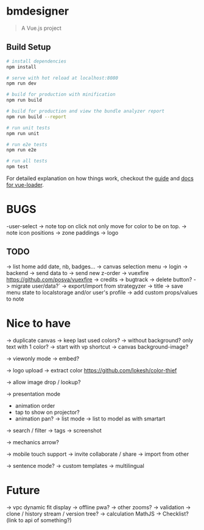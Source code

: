 # bmdesigner

> A Vue.js project

## Build Setup

``` bash
# install dependencies
npm install

# serve with hot reload at localhost:8080
npm run dev

# build for production with minification
npm run build

# build for production and view the bundle analyzer report
npm run build --report

# run unit tests
npm run unit

# run e2e tests
npm run e2e

# run all tests
npm test
```

For detailed explanation on how things work, checkout the [guide](http://vuejs-templates.github.io/webpack/) and [docs for vue-loader](http://vuejs.github.io/vue-loader).

# BUGS
-user-select
-> note top on click not only move for color to be on top.
-> note icon positions
-> zone paddings
-> logo

## TODO
-> list home add date, nb, badges...
-> canvas selection menu
-> login
-> backend
    -> send data to
    -> send new z-order
    -> vuexfire https://github.com/posva/vuexfire
-> credits
-> bugtrack
-> delete button?
-> migrate user/data?`
-> export/import from strategyzer
-> title
-> save menu state to localstorage and/or user's profile
-> add custom props/values to note

# Nice to have
-> duplicate canvas
-> keep last used colors?
-> without background? only text with 1 color?
-> start with vp shortcut
-> canvas background-image?

-> viewonly mode
    -> embed?

-> logo upload
    -> extract color https://github.com/lokesh/color-thief


-> allow image drop / lookup?

-> presentation mode
   - animation order
   - tap to show on projector?
   - animation pan?
-> list mode
    -> list to model as with smartart

-> search / filter
-> tags
-> screenshot

-> mechanics arrow?

-> mobile touch support
-> invite collaborate / share
-> import from other

-> sentence mode?
-> custom templates
-> multilingual

# Future
-> vpc dynamic fit display
-> offline pwa?
-> other zooms?
-> validation
-> clone / history stream / version tree?
-> calculation MathJS
-> Checklist? (link to api of something?)
